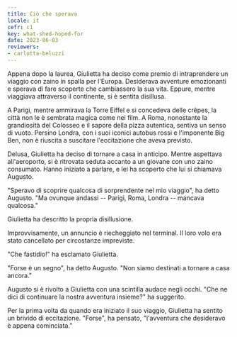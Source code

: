 ```yaml
---
title: Ciò che sperava
locale: it
cefr: c1
key: what-shed-hoped-for
date: 2023-06-03
reviewers:
- carlotta-beluzzi
---
```


Appena dopo la laurea, Giulietta ha deciso come premio di intraprendere un viaggio con zaino in spalla per l'Europa. Desiderava avventure emozionanti e sperava di fare scoperte che cambiassero la sua vita. Eppure, mentre viaggiava attraverso il continente, si è sentita disillusa.

A Parigi, mentre ammirava la Torre Eiffel e si concedeva delle crêpes, la città non le è sembrata magica come nei film. A Roma, nonostante la grandiosità del Colosseo e il sapore della pizza autentica, sentiva un senso di vuoto. Persino Londra, con i suoi iconici autobus rossi e l'imponente Big Ben, non è riuscita a suscitare l'eccitazione che aveva previsto.

Delusa, Giulietta ha deciso di tornare a casa in anticipo. Mentre aspettava all'aeroporto, si è ritrovata seduta accanto a un giovane con uno zaino consumato. Hanno iniziato a parlare, e lei ha scoperto che lui si chiamava Augusto.

"Speravo di scoprire qualcosa di sorprendente nel mio viaggio", ha detto Augusto. "Ma ovunque andassi -- Parigi, Roma, Londra -- mancava qualcosa."

Giulietta ha descritto la propria disillusione.

Improvvisamente, un annuncio è riecheggiato nel terminal. Il loro volo era stato cancellato per circostanze impreviste.

"Che fastidio!" ha esclamato Giulietta.

"Forse è un segno", ha detto Augusto. "Non siamo destinati a tornare a casa ancora."

Augusto si è rivolto a Giulietta con una scintilla audace negli occhi. "Che ne dici di continuare la nostra avventura insieme?" ha suggerito.

Per la prima volta da quando era iniziato il suo viaggio, Giulietta ha sentito un brivido di eccitazione. "Forse", ha pensato, "l'avventura che desideravo è appena cominciata."